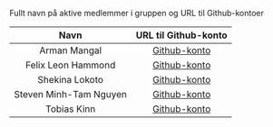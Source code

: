 Fullt navn på aktive medlemmer i gruppen og URL til Github-kontoer

| Navn | URL til Github-konto |
| :-----------: | :-------------------------------------------: |
| Arman Mangal | [Github-konto](https://github.com/arman7203) |
| Felix Leon Hammond | [Github-konto](https://github.com/felixlhh) |
| Shekina Lokoto | [Github-konto]( https://github.com/Shekina22) |
| Steven Minh-Tam Nguyen | [Github-konto](https://github.com/StevenMTN) |
| Tobias Kinn | [Github-konto](https://github.com/Hanegalen) |

